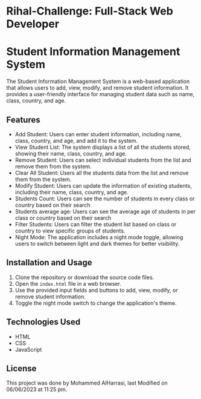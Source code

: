 # Rihal-Challenge: Full-Stack Web Developer 

# Student Information Management System

The Student Information Management System is a web-based application that allows users to add, view, modify, and remove student information. It provides a user-friendly interface for managing student data such as name, class, country, and age.

## Features

- Add Student: Users can enter student information, including name, class, country, and age, and add it to the system.
- View Student List: The system displays a list of all the students stored, showing their name, class, country, and age.
- Remove Student: Users can select individual students from the list and remove them from the system.
- Clear All Student: Users all the students data from the list and remove them from the system.
- Modify Student: Users can update the information of existing students, including their name, class, country, and age.
- Students Count: Users can see the number of students in every class or country based on their search
- Students average age: Users can see the average age of students in per class or country based on their search
- Filter Students: Users can filter the student list based on class or country to view specific groups of students.
- Night Mode: The application includes a night mode toggle, allowing users to switch between light and dark themes for better visibility.

## Installation and Usage

1. Clone the repository or download the source code files.
2. Open the `index.html` file in a web browser.
3. Use the provided input fields and buttons to add, view, modify, or remove student information.
4. Toggle the night mode switch to change the application's theme.

## Technologies Used

- HTML
- CSS
- JavaScript



## License

This project was done by Mohammed AlHarrasi, last Modified on 06/06/2023 at 11:25 pm. 

